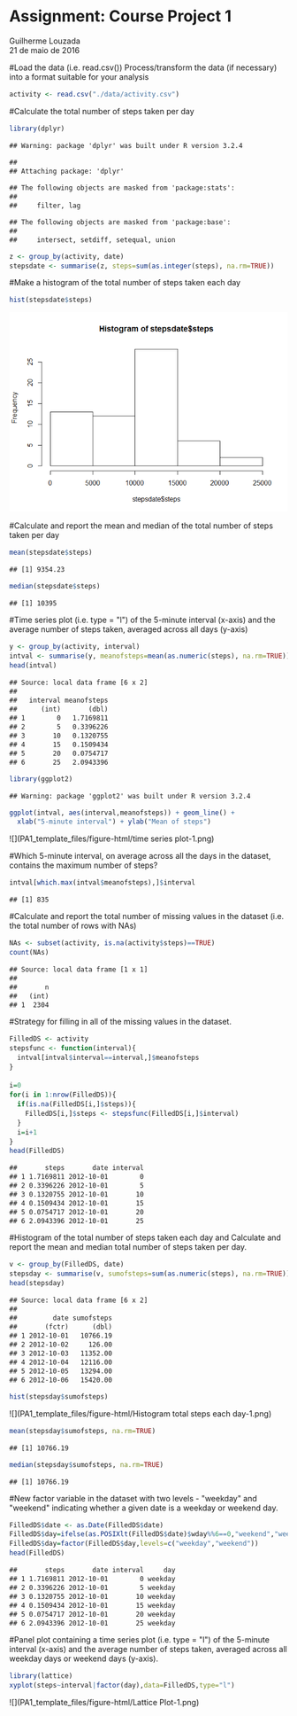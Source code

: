 # Assignment: Course Project 1
Guilherme Louzada  
21 de maio de 2016  

#Load the data (i.e. read.csv())
Process/transform the data (if necessary) into a format suitable for your analysis


```r
activity <- read.csv("./data/activity.csv")
```

#Calculate the total number of steps taken per day

```r
library(dplyr)
```

```
## Warning: package 'dplyr' was built under R version 3.2.4
```

```
## 
## Attaching package: 'dplyr'
```

```
## The following objects are masked from 'package:stats':
## 
##     filter, lag
```

```
## The following objects are masked from 'package:base':
## 
##     intersect, setdiff, setequal, union
```

```r
z <- group_by(activity, date)
stepsdate <- summarise(z, steps=sum(as.integer(steps), na.rm=TRUE))
```

#Make a histogram of the total number of steps taken each day

```r
hist(stepsdate$steps)
```

![](PA1_template_files/figure-html/hist1-1.png)<!-- -->

#Calculate and report the mean and median of the total number of steps taken per day


```r
mean(stepsdate$steps)
```

```
## [1] 9354.23
```

```r
median(stepsdate$steps)
```

```
## [1] 10395
```

#Time series plot (i.e. type = "l") of the 5-minute interval (x-axis) and the average number of steps taken, averaged across all days (y-axis)


```r
y <- group_by(activity, interval)
intval <- summarise(y, meanofsteps=mean(as.numeric(steps), na.rm=TRUE))
head(intval)
```

```
## Source: local data frame [6 x 2]
## 
##   interval meanofsteps
##      (int)       (dbl)
## 1        0   1.7169811
## 2        5   0.3396226
## 3       10   0.1320755
## 4       15   0.1509434
## 5       20   0.0754717
## 6       25   2.0943396
```

```r
library(ggplot2)
```

```
## Warning: package 'ggplot2' was built under R version 3.2.4
```

```r
ggplot(intval, aes(interval,meanofsteps)) + geom_line() +
  xlab("5-minute interval") + ylab("Mean of steps")
```

![](PA1_template_files/figure-html/time series plot-1.png)<!-- -->

#Which 5-minute interval, on average across all the days in the dataset, contains the maximum number of steps?


```r
intval[which.max(intval$meanofsteps),]$interval
```

```
## [1] 835
```

#Calculate and report the total number of missing values in the dataset (i.e. the total number of rows with NAs)


```r
NAs <- subset(activity, is.na(activity$steps)==TRUE)
count(NAs)
```

```
## Source: local data frame [1 x 1]
## 
##       n
##   (int)
## 1  2304
```

#Strategy for filling in all of the missing values in the dataset. 


```r
FilledDS <- activity
stepsfunc <- function(interval){
  intval[intval$interval==interval,]$meanofsteps
}

i=0
for(i in 1:nrow(FilledDS)){
  if(is.na(FilledDS[i,]$steps)){
    FilledDS[i,]$steps <- stepsfunc(FilledDS[i,]$interval)
  }
  i=i+1
}
head(FilledDS)
```

```
##       steps       date interval
## 1 1.7169811 2012-10-01        0
## 2 0.3396226 2012-10-01        5
## 3 0.1320755 2012-10-01       10
## 4 0.1509434 2012-10-01       15
## 5 0.0754717 2012-10-01       20
## 6 2.0943396 2012-10-01       25
```


#Histogram of the total number of steps taken each day and Calculate and report the mean and median total number of steps taken per day. 


```r
v <- group_by(FilledDS, date)
stepsday <- summarise(v, sumofsteps=sum(as.numeric(steps), na.rm=TRUE))
head(stepsday)
```

```
## Source: local data frame [6 x 2]
## 
##         date sumofsteps
##       (fctr)      (dbl)
## 1 2012-10-01   10766.19
## 2 2012-10-02     126.00
## 3 2012-10-03   11352.00
## 4 2012-10-04   12116.00
## 5 2012-10-05   13294.00
## 6 2012-10-06   15420.00
```

```r
hist(stepsday$sumofsteps)
```

![](PA1_template_files/figure-html/Histogram total steps each day-1.png)<!-- -->

```r
mean(stepsday$sumofsteps, na.rm=TRUE)
```

```
## [1] 10766.19
```

```r
median(stepsday$sumofsteps, na.rm=TRUE)
```

```
## [1] 10766.19
```


#New factor variable in the dataset with two levels - "weekday" and "weekend" indicating whether a given date is a weekday or weekend day.


```r
FilledDS$date <- as.Date(FilledDS$date)
FilledDS$day=ifelse(as.POSIXlt(FilledDS$date)$wday%%6==0,"weekend","weekday")
FilledDS$day=factor(FilledDS$day,levels=c("weekday","weekend"))
head(FilledDS)
```

```
##       steps       date interval     day
## 1 1.7169811 2012-10-01        0 weekday
## 2 0.3396226 2012-10-01        5 weekday
## 3 0.1320755 2012-10-01       10 weekday
## 4 0.1509434 2012-10-01       15 weekday
## 5 0.0754717 2012-10-01       20 weekday
## 6 2.0943396 2012-10-01       25 weekday
```

#Panel plot containing a time series plot (i.e. type = "l") of the 5-minute interval (x-axis) and the average number of steps taken, averaged across all weekday days or weekend days (y-axis).


```r
library(lattice)
xyplot(steps~interval|factor(day),data=FilledDS,type="l")
```

![](PA1_template_files/figure-html/Lattice Plot-1.png)<!-- -->

